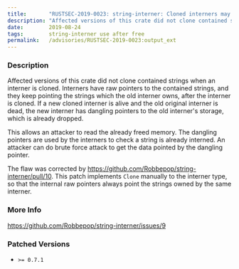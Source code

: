 ```yaml
---
title:       "RUSTSEC-2019-0023: string-interner: Cloned interners may read already dropped strings"
description: "Affected versions of this crate did not clone contained strings when an interner is cloned. Interners have raw pointers to the contained strings, and they keep pointing the strings which the old interner owns, after the interner is cloned. If a new cloned interner is alive and the old original interner is dead, the new interner has dangling pointers to the old interners storage, which is already dropped. This allows an attacker to read the already freed memory. The dangling pointers are used by the interners to check a string is already interned. An attacker can do brute force attack to get the data pointed by the dangling pointer. The flaw was corrected by httpsgithub.comRobbepopstringinternerpull10. This patch implements Clone manually to the interner type, so that the internal raw pointers always point the strings owned by the same interner."
date:        2019-08-24
tags:        string-interner use after free
permalink:   /advisories/RUSTSEC-2019-0023:output_ext
---
```


### Description

Affected versions of this crate did not clone contained strings when an interner is cloned.
Interners have raw pointers to the contained strings, and they keep pointing the strings which the old interner owns, after the interner is cloned.
If a new cloned interner is alive and the old original interner is dead, the new interner has dangling pointers to the old interner's storage, which is already dropped.

This allows an attacker to read the already freed memory.
The dangling pointers are used by the interners to check a string is already interned.
An attacker can do brute force attack to get the data pointed by the dangling pointer.

The flaw was corrected by <https://github.com/Robbepop/string-interner/pull/10>.
This patch implements `Clone` manually to the interner type, so that the internal raw pointers always point the strings owned by the same interner.

### More Info

<https://github.com/Robbepop/string-interner/issues/9>

### Patched Versions

- `>= 0.7.1`



